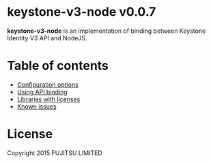 # keystone-v3-node v0.0.7

**keystone-v3-node** is an implementation of binding between Keystone
Identity V3 API and NodeJS.

# Table of contents

* [Configuration options](configuration.md)
* [Using API binding](api/readme.md)
* [Libraries with licenses](libraries.md)
* [Known issues](known_issues.md)

# License

Copyright 2015 FUJITSU LIMITED
